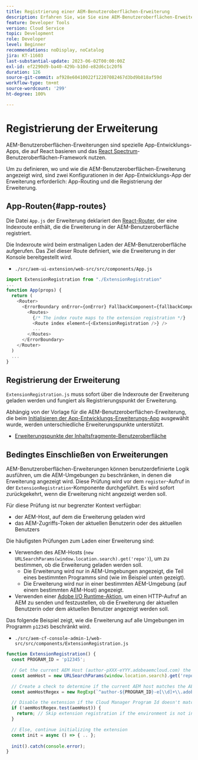 ```yaml
---
title: Registrierung einer AEM-Benutzeroberflächen-Erweiterung
description: Erfahren Sie, wie Sie eine AEM-Benutzeroberflächen-Erweiterung registrieren.
feature: Developer Tools
version: Cloud Service
topic: Development
role: Developer
level: Beginner
recommendations: noDisplay, noCatalog
jira: KT-11603
last-substantial-update: 2023-06-02T00:00:00Z
exl-id: ef2290d9-ba40-429b-b10d-e82d6c1c20f6
duration: 126
source-git-commit: af928e60410022f12207082467d3bd9b818af59d
workflow-type: tm+mt
source-wordcount: '299'
ht-degree: 100%

---
```


# Registrierung der Erweiterung

AEM-Benutzeroberflächen-Erweiterungen sind spezielle App-Entwicklungs-Apps, die auf React basieren und das [React Spectrum](https://react-spectrum.adobe.com/react-spectrum/)-Benutzeroberflächen-Framework nutzen.

Um zu definieren, wo und wie die AEM-Benutzeroberflächen-Erweiterung angezeigt wird, sind zwei Konfigurationen in der App-Entwicklungs-App der Erweiterung erforderlich: App-Routing und die Registrierung der Erweiterung.

## App-Routen{#app-routes}

Die Datei `App.js` der Erweiterung deklariert den [React-Router](https://reactrouter.com/de/main), der eine Indexroute enthält, die die Erweiterung in der AEM-Benutzeroberfläche registriert.

Die Indexroute wird beim erstmaligen Laden der AEM-Benutzeroberfläche aufgerufen. Das Ziel dieser Route definiert, wie die Erweiterung in der Konsole bereitgestellt wird.

+ `./src/aem-ui-extension/web-src/src/components/App.js`

```javascript
import ExtensionRegistration from "./ExtensionRegistration"
...            
function App(props) {
  return (
    <Router>
      <ErrorBoundary onError={onError} FallbackComponent={fallbackComponent}>
        <Routes>
          {/* The index route maps to the extension registration */}
          <Route index element={<ExtensionRegistration />} />
          ...                                   
        </Routes>
      </ErrorBoundary>
    </Router>
  )
  ...
}
```

## Registrierung der Erweiterung

`ExtensionRegistration.js` muss sofort über die Indexroute der Erweiterung geladen werden und fungiert als Registrierungspunkt der Erweiterung.

Abhängig von der Vorlage für die AEM-Benutzeroberflächen-Erweiterung, die beim [Initialisieren der App-Entwicklungs-Erweiterungs-App](./app-initialization.md) ausgewählt wurde, werden unterschiedliche Erweiterungspunkte unterstützt.

+ [Erweiterungspunkte der Inhaltsfragmente-Benutzeroberfläche](./content-fragments/overview.md#extension-points)


## Bedingtes Einschließen von Erweiterungen

AEM-Benutzeroberflächen-Erweiterungen können benutzerdefinierte Logik ausführen, um die AEM-Umgebungen zu beschränken, in denen die Erweiterung angezeigt wird. Diese Prüfung wird vor dem `register`-Aufruf in der `ExtensionRegistration`-Komponente durchgeführt. Es wird sofort zurückgekehrt, wenn die Erweiterung nicht angezeigt werden soll.

Für diese Prüfung ist nur begrenzter Kontext verfügbar:

+ der AEM-Host, auf dem die Erweiterung geladen wird
+ das AEM-Zugriffs-Token der aktuellen Benutzerin oder des aktuellen Benutzers

Die häufigsten Prüfungen zum Laden einer Erweiterung sind:

+ Verwenden des AEM-Hosts (`new URLSearchParams(window.location.search).get('repo')`), um zu bestimmen, ob die Erweiterung geladen werden soll.
   + Die Erweiterung wird nur in AEM-Umgebungen angezeigt, die Teil eines bestimmten Programms sind (wie im Beispiel unten gezeigt).
   + Die Erweiterung wird nur in einer bestimmten AEM-Umgebung (auf einem bestimmten AEM-Host) angezeigt.
+ Verwenden einer [Adobe I/O Runtime-Aktion](./runtime-action.md), um einen HTTP-Aufruf an AEM zu senden und festzustellen, ob die Erweiterung der aktuellen Benutzerin oder dem aktuellen Benutzer angezeigt werden soll.

Das folgende Beispiel zeigt, wie die Erweiterung auf alle Umgebungen im Programm `p12345` beschränkt wird.

+ `./src/aem-cf-console-admin-1/web-src/src/components/ExtensionRegistration.js`

```javascript
function ExtensionRegistration() {
  const PROGRAM_ID = 'p12345';

  // Get the current AEM Host (author-pXXX-eYYY.adobeaemcloud.com) the extension is loading on
  const aemHost = new URLSearchParams(window.location.search).get('repo');

  // Create a check to determine if the current AEM host matches the AEM program that uses this extension 
  const aemHostRegex = new RegExp(`^author-${PROGRAM_ID}-e[\\d]+\\.adobeaemcloud\\.com$`)

  // Disable the extension if the Cloud Manager Program Id doesn't match the regex.
  if (!aemHostRegex.test(aemHost)) {
    return; // Skip extension registration if the environment is not in program p12345.
  }

  // Else, continue initializing the extension
  const init = async () => { .. };
  
  init().catch(console.error);
}
```
